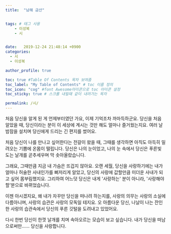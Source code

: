 ```yaml
---
title:  "남해 금산"


tags: # 태그 사용
    - 이성복
    - 시


date:   2019-12-24 21:48:14 +0900
categories:
  - 시
  - 이성복

author_profile: true

toc: true #Table Of Contents 목차 보여줌
toc_label: "My Table of Contents" # toc 이름 정의
toc_icon: "cog" #font Awesome아이콘으로 toc 아이콘 설정
toc_sticky: true # 스크롤 내릴때 같이 내려가는 목차

permalink: /시/
---
```


처음 당신을 알게 된 게 언제부터였던 가요, 이제 기억조차 까마득하군요.
당신을 처음 알았을 때, 당신이라는 분이 이 세상에 계시는 것만 해도 얼마나 즐거웠는지요.
여러 날 밤잠을 설치며 당신에게 드리는 긴 편지를 썼어요.

처음 당신이 나를 만나고 싶어한다는 전갈이 왔을 때, 그때를 생각하면 아직도 아득히 밀려오는 기쁨에 온몸이 떨립니다.
당신은 나의 눈이었고, 나의 눈 속에서 당신은 푸른빛 도는 날개를 곧추세우며 막 솟아올랐습니다.

그래요, 그때만큼 지금 내 가슴은 뜨겁지 않아요.
오랜 세월, 당신을 사랑하기에는 내가 얼마나 허술한 사내인가를 뻐저리게 알았고, 당신의 사랑에 값할만큼 미더운 사내가 되고 싶어 몸부림했지요.
그리하여 어느덧 당신은 내게 '사랑하는' 분이 아니라, '사랑해야 할'분으로 바뀌었습니다.

이젠 아시겠지요, 왜 내가 자꾸만 당신을 떠나려 하는지를, 사랑의 의무는 사랑의 소실에 다름아니며, 사랑의 습관은 사랑의 모독일 테지요.
오 아름다운 당신, 나날이 나는 잔인한 사랑의 습관속에서 당신의 푸른 깃털을 도려내고 있었어요.

다시 한번 당신이 한껏 날개를 치며 속아오르는 모습이 보고 싶습니다.
내가 당신을 떠남으로써만...... 당신을 사랑합니다.
